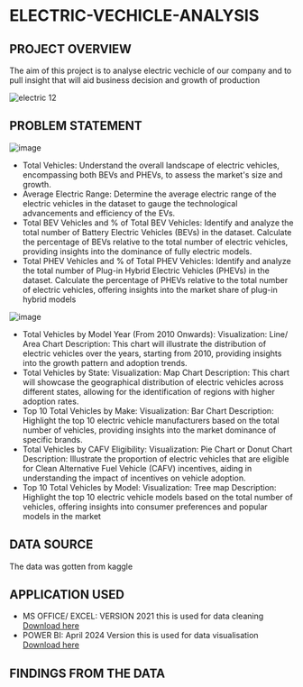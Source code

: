 # ELECTRIC-VECHICLE-ANALYSIS

## PROJECT OVERVIEW
The aim of this project is to analyse electric vechicle of our company 
and to pull insight that will aid business decision and growth of production

![electric 12](https://github.com/user-attachments/assets/0d23fb1e-84e1-4979-86f5-97baef68a3cd)




## PROBLEM STATEMENT
![image](https://github.com/user-attachments/assets/ce5c5728-c627-4f86-9df4-58c8f5fb3f3f)

 - Total Vehicles:
Understand the overall landscape of electric vehicles, encompassing both BEVs and PHEVs, to assess the market's size and growth.
- Average Electric Range:
Determine the average electric range of the electric vehicles in the dataset to gauge the technological advancements and efficiency of the EVs.
- Total BEV Vehicles and % of Total BEV Vehicles:
Identify and analyze the total number of Battery Electric Vehicles (BEVs) in the dataset.
Calculate the percentage of BEVs relative to the total number of electric vehicles, providing insights into the dominance of fully electric models.
- Total PHEV Vehicles and % of Total PHEV Vehicles:
Identify and analyze the total number of Plug-in Hybrid Electric Vehicles (PHEVs) in the dataset.
Calculate the percentage of PHEVs relative to the total number of electric vehicles, offering insights into the market share of plug-in hybrid models

![image](https://github.com/user-attachments/assets/6549a57a-0eee-4e39-a2f0-be4130a36d0c)
- Total Vehicles by Model Year (From 2010 Onwards):
Visualization: Line/ Area Chart
Description: This chart will illustrate the distribution of electric vehicles over the years, starting from 2010, providing insights into the growth pattern and adoption trends.
- Total Vehicles by State:
Visualization: Map Chart 
Description: This chart will showcase the geographical distribution of electric vehicles across different states, allowing for the identification of regions with higher adoption rates.
- Top 10 Total Vehicles by Make:
Visualization: Bar Chart 
Description: Highlight the top 10 electric vehicle manufacturers based on the total number of vehicles, providing insights into the market dominance of specific brands.
- Total Vehicles by CAFV Eligibility:
Visualization: Pie Chart or Donut Chart
Description: Illustrate the proportion of electric vehicles that are eligible for Clean Alternative Fuel Vehicle (CAFV) incentives, aiding in understanding the impact of incentives on vehicle adoption.
- Top 10 Total Vehicles by Model:
Visualization: Tree map
Description: Highlight the top 10 electric vehicle models based on the total number of vehicles, offering insights into consumer preferences and popular models in the market
## DATA SOURCE
The data was gotten from kaggle
## APPLICATION USED
- MS OFFICE/ EXCEL: VERSION 2021 this is used for data cleaning
    [Download here](https://microsoft.com)
- POWER BI: April 2024 Version this is used for data visualisation
 [Download here](https://microsoft.com)

## FINDINGS FROM THE DATA



